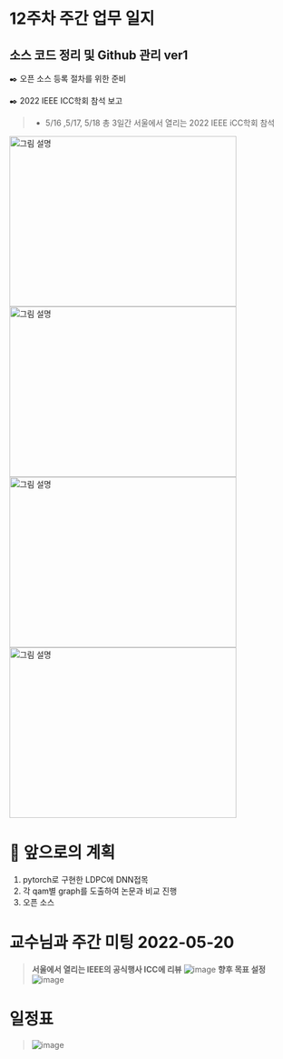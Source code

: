 # 12주차 주간 업무 일지 
## 소스 코드 정리 및 Github 관리 ver1
✒️  오픈 소스 등록 절차를 위한 준비

✒️  2022 IEEE ICC학회 참석 보고  
> + 5/16 ,5/17, 5/18 총 3일간 서울에서 열리는 2022 IEEE iCC학회 참석 
<img src="https://user-images.githubusercontent.com/45085563/170338895-8c88205d-7ae5-4042-b794-6b67ce6ca7e1.JPEG" width="400" height="300" alt="그림 설명" />

<img src="https://user-images.githubusercontent.com/45085563/170337350-e4b089e2-f93b-4949-b61d-678964c8bbfa.JPEG" width="400" height="300" alt="그림 설명" />

<img src="https://user-images.githubusercontent.com/45085563/170338323-f7dc9ac8-c47a-4693-8f3c-c0b1a2ba2d17.JPEG" width="400" height="300" alt="그림 설명" />

<img src="https://user-images.githubusercontent.com/45085563/170337773-321116d6-2e17-4b94-8d2d-f4646b0de175.JPG" width="400" height="300" alt="그림 설명" />



# 🥅  앞으로의 계획
1. pytorch로 구현한 LDPC에 DNN접목 
2. 각 qam별 graph를 도출하여 논문과 비교 진행
3. 오픈 소스 


# 교수님과 주간 미팅 2022-05-20
> **서울에서 열리는 IEEE의 공식행사 ICC에 리뷰**
>![image](https://user-images.githubusercontent.com/45085563/170342784-aec49f4e-fd63-4d85-a0cd-eb17338ad6a2.png)
 **향후 목표 설정**
>![image](https://user-images.githubusercontent.com/45085563/170342723-b6368ec6-c9ab-4040-bc67-3f0cccdb2dfd.png)

# 일정표 
>  ![image](https://user-images.githubusercontent.com/45085563/170344538-361654a0-639f-4f83-ad44-fd20aa80c830.png)
